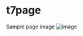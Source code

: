# t7page

Sample page image
![image](https://user-images.githubusercontent.com/30250480/236097525-3102b15c-1bc3-410f-abf7-e979acb864fa.png)
